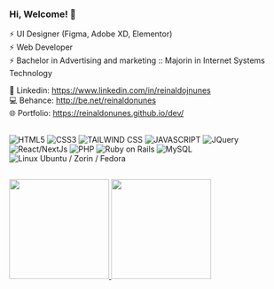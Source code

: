 ### Hi, Welcome! 👋

⚡ UI Designer (Figma, Adobe XD, Elementor)<br />
⚡ Web Developer<br />
⚡ Bachelor in Advertising and marketing :: Majorin in Internet Systems Technology

💬 Linkedin: https://www.linkedin.com/in/reinaldojnunes<br />
💻 Behance: http://be.net/reinaldonunes <br />
🌐 Portfolio: https://reinaldonunes.github.io/dev/

##

![HTML5](https://img.shields.io/badge/HTML5-E34F26?style=for-the-badge&logo=html5&logoColor=white)
![CSS3](https://img.shields.io/badge/CSS3-1572B6?style=for-the-badge&logo=css3&logoColor=white)
![TAILWIND CSS](https://img.shields.io/badge/Tailwind_CSS-38B2AC?style=for-the-badge&logo=tailwind-css&logoColor=white)
![JAVASCRIPT](https://img.shields.io/badge/JavaScript-323330?style=for-the-badge&logo=javascript&logoColor=F7DF1E)
![JQuery](https://img.shields.io/badge/jQuery-0769AD?style=for-the-badge&logo=jquery&logoColor=white)
![React/NextJs](https://img.shields.io/badge/React-20232A?style=for-the-badge&logo=react&logoColor=61DAFB)
![PHP](https://img.shields.io/badge/PHP-777BB4?style=for-the-badge&logo=php&logoColor=white)
![Ruby on Rails](https://img.shields.io/badge/Ruby_on_Rails-CC0000?style=for-the-badge&logo=ruby-on-rails&logoColor=white)
![MySQL](https://img.shields.io/badge/MySQL-00000F?style=for-the-badge&logo=mysql&logoColor=white)
![Linux Ubuntu / Zorin / Fedora](https://img.shields.io/badge/Linux-E34F26?style=for-the-badge&logo=linux&logoColor=black)

##
<div>
  <a href="https://github.com/reinaldonunes">
  <img height="180em" src="https://github-readme-stats.vercel.app/api?username=reinaldonunes&show_icons=true&theme=dracula&include_all_commits=true&count_private=true"/>
  <img height="180em" src="https://github-readme-stats.vercel.app/api/top-langs/?username=reinaldonunes&layout=compact&langs_count=7&theme=dracula"/>
</div>

